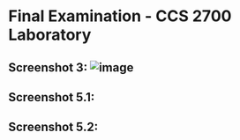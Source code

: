 # Final Examination - CCS 2700 Laboratory

## Screenshot 3: ![image](https://github.com/hjane13/2700-finals/assets/81540681/f3f49a6f-951e-4914-9292-501808e5f220)

## Screenshot 5.1:

## Screenshot 5.2:
